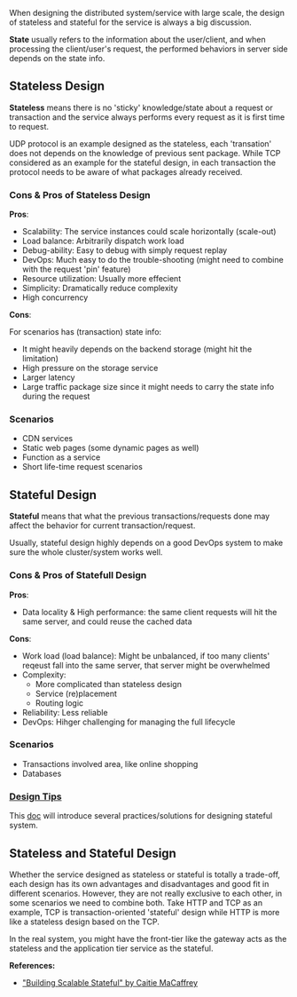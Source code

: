 When designing the distributed system/service with large scale, the design of stateless and stateful for the service is always a big discussion.

**State** usually refers to the information about the user/client, and when processing the client/user's request, the performed behaviors in server side depends on the state info.

## Stateless Design
**Stateless** means there is no 'sticky' knowledge/state about a request or transaction and the service always performs every request as it is first time to request.

UDP protocol is an example designed as the stateless, each 'transation' does not depends on the knowledge of previous sent package. While TCP considered as an example for the stateful design, in each transaction the protocol needs to be aware of what packages already received.

### Cons & Pros of Stateless Design
**Pros**:
* Scalability: The service instances could scale horizontally (scale-out)
* Load balance: Arbitrarily dispatch work load
* Debug-ability: Easy to debug with simply request replay
* DevOps: Much easy to do the trouble-shooting (might need to combine with the request 'pin' feature)
* Resource utilization: Usually more effecient
* Simplicity: Dramatically reduce complexity
* High concurrency

**Cons**:

For scenarios has (transaction) state info:
* It might heavily depends on the backend storage (might hit the limitation)
* High pressure on the storage service
* Larger latency
* Large traffic package size since it might needs to carry the state info during the request

### Scenarios
* CDN services
* Static web pages (some dynamic pages as well)
* Function as a service
* Short life-time request scenarios

## Stateful Design
**Stateful** means that what the previous transactions/requests done may affect the behavior for current transaction/request.

Usually, stateful design highly depends on a good DevOps system to make sure the whole cluster/system works well.

### Cons & Pros of Statefull Design
**Pros**:
* Data locality & High performance: the same client requests will hit the same server, and could reuse the cached data

**Cons**:
* Work load (load balance): Might be unbalanced, if too many clients' reqeust fall into the same server, that server might be overwhelmed
* Complexity: 
    * More complicated than stateless design
    * Service (re)placement
    * Routing logic
* Reliability: Less reliable
* DevOps: Hihger challenging for managing the full lifecycle

### Scenarios
* Transactions involved area, like online shopping
* Databases

### [Design Tips](design-stateful-system.md)
This [doc](design-stateful-system.md) will introduce several practices/solutions for designing stateful system.

## Stateless and Stateful Design
Whether the service designed as stateless or stateful is totally a trade-off, each design has its own advantages and disadvantages and good fit in different scenarios. However, they are not really exclusive to each other, in some scenarios we need to combine both. Take HTTP and TCP as an example, TCP is transaction-oriented 'stateful' design while HTTP is more like a stateless design based on the TCP.

In the real system, you might have the front-tier like the gateway acts as the stateless and the application tier service as the stateful.

**References:**
* ["Building Scalable Stateful" by Caitie MaCaffrey](https://www.youtube.com/watch?v=H0i_bXKwujQ)